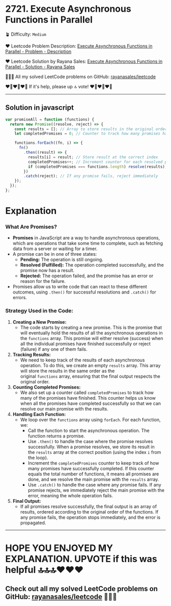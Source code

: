 # 2721. Execute Asynchronous Functions in Parallel

🪴 Difficulty: `Medium`

❤️ Leetcode Problem Description: [Execute Asynchronous Functions in Parallel - Problem - Description](https://leetcode.com/problems/execute-asynchronous-functions-in-parallel/description/)

❤️ Leetcode Solution by Rayana Sales: [Execute Asynchronous Functions in Parallel - Solution - Rayana Sales](https://leetcode.com/problems/execute-asynchronous-functions-in-parallel/solutions/5614491/simple-beginner-friendly-9-lines-solution-several-promises-in-parallel/)

💁🏻‍♀️ All my solved LeetCode problems on GitHub: [rayanasales/leetcode](https://github.com/rayanasales/leetcode)

❤️‍🔥❤️‍🔥❤️‍🔥 If it's help, please up 🔝 vote! ❤️‍🔥❤️‍🔥❤️‍🔥

---

## Solution in javascript

```js
var promiseAll = function (functions) {
  return new Promise((resolve, reject) => {
    const results = []; // Array to store results in the original order
    let completedPromises = 0; // Counter to track how many promises have been resolved

    functions.forEach((fn, i) => {
      fn()
        .then((result) => {
          results[i] = result; // Store result at the correct index
          completedPromises++; // Increment counter for each resolved promise
          if (completedPromises === functions.length) resolve(results); // If all promises are done, resolve with the results array
        })
        .catch(reject); // If any promise fails, reject immediately
    });
  });
};
```

# Explanation

### **What Are Promises?**

- **Promises** in JavaScript are a way to handle asynchronous operations, which are operations that take some time to complete, such as fetching data from a server or waiting for a timer.
- A promise can be in one of three states:
  - **Pending:** The operation is still ongoing.
  - **Resolved (Fulfilled):** The operation completed successfully, and the promise now has a result.
  - **Rejected:** The operation failed, and the promise has an error or reason for the failure.
- Promises allow us to write code that can react to these different outcomes, using `.then()` for successful resolutions and `.catch()` for errors.

### **Strategy Used in the Code:**

1. **Creating a New Promise:**
   - The code starts by creating a new promise. This is the promise that will eventually hold the results of all the asynchronous operations in the `functions` array. This promise will either resolve (success) when all the individual promises have finished successfully or reject (failure) if any one of them fails.
2. **Tracking Results:**
   - We need to keep track of the results of each asynchronous operation. To do this, we create an empty `results` array. This array will store the results in the same order as the original `functions` array, ensuring that the final output respects the original order.
3. **Counting Completed Promises:**
   - We also set up a counter called `completedPromises` to track how many of the promises have finished. This counter helps us know when all the promises have completed successfully so that we can resolve our main promise with the results.
4. **Handling Each Function:**
   - We loop over the `functions` array using `forEach`. For each function, we:
     - Call the function to start the asynchronous operation. The function returns a promise.
     - Use `.then()` to handle the case where the promise resolves successfully. When a promise resolves, we store its result in the `results` array at the correct position (using the index `i` from the loop).
     - Increment the `completedPromises` counter to keep track of how many promises have successfully completed. If this counter equals the total number of functions, it means all promises are done, and we resolve the main promise with the `results` array.
     - Use `.catch()` to handle the case where any promise fails. If any promise rejects, we immediately reject the main promise with the error, meaning the whole operation fails.
5. **Final Output:**
   - If all promises resolve successfully, the final output is an array of results, ordered according to the original order of the functions. If any promise fails, the operation stops immediately, and the error is propagated.

---

# HOPE YOU ENJOYED MY EXPLANATION. UPVOTE if this was helpful 🔝🔝🔝❤️❤️❤️

## Check out all my solved LeetCode problems on GitHub: [rayanasales/leetcode](https://github.com/rayanasales/leetcode) 🤙😚🤘
